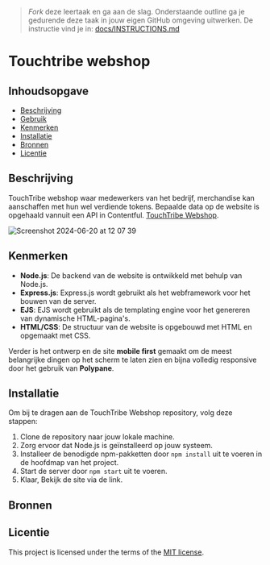 > _Fork_ deze leertaak en ga aan de slag. Onderstaande outline ga je gedurende deze taak in jouw eigen GitHub omgeving uitwerken. De instructie vind je in: [docs/INSTRUCTIONS.md](docs/INSTRUCTIONS.md)

# Touchtribe webshop
<!-- Geef je project een titel en schrijf in één zin wat het is -->

## Inhoudsopgave

  * [Beschrijving](#beschrijving)
  * [Gebruik](#gebruik)
  * [Kenmerken](#kenmerken)
  * [Installatie](#installatie)
  * [Bronnen](#bronnen)
  * [Licentie](#licentie)

## Beschrijving
<!-- Bij Beschrijving staat kort beschreven wat voor project het is en wat je hebt gemaakt -->
TouchTribe webshop waar medewerkers van het bedrijf, merchandise kan aanschaffen met hun wel verdiende tokens. Bepaalde data op de website is opgehaald vannuit een API in Contentful. [TouchTribe Webshop](https://s12-touchtribe.onrender.com/).
<!-- Voeg een mooie poster visual toe 📸 -->
![Screenshot 2024-06-20 at 12 07 39](https://github.com/Jason2426/s12-touchtribe/assets/143999883/8568f7d3-6ca3-479d-b5a5-ed1e6241e2a3)
<!-- Voeg een link toe naar Github Pages 🌐-->

## Kenmerken
<!-- Bij Kenmerken staat welke technieken zijn gebruikt en hoe. Wat is de HTML structuur? Wat zijn de belangrijkste dingen in CSS? Wat is er met JS gedaan en hoe? Misschien heb je iets met NodeJS gedaan, of heb je een framwork of library gebruikt? -->
- **Node.js**: De backend van de website is ontwikkeld met behulp van Node.js.
- **Express.js**: Express.js wordt gebruikt als het webframework voor het bouwen van de server.
- **EJS**: EJS wordt gebruikt als de templating engine voor het genereren van dynamische HTML-pagina's.
- **HTML/CSS**: De structuur van de website is opgebouwd met HTML en opgemaakt met CSS.

Verder is het ontwerp en de site **mobile first** gemaakt om de meest belangrijke dingen op het scherm te laten zien en bijna volledig responsive door het gebruik van **Polypane**.

## Installatie
<!-- Bij Instalatie staat hoe een andere developer aan jouw repo kan werken -->
Om bij te dragen aan de TouchTribe Webshop repository, volg deze stappen:
1. Clone de repository naar jouw lokale machine.
2. Zorg ervoor dat Node.js is geïnstalleerd op jouw systeem.
3. Installeer de benodigde npm-pakketten door `npm install` uit te voeren in de hoofdmap van het project.
4. Start de server door `npm start` uit te voeren.
5. Klaar, Bekijk de site via de link.

## Bronnen

## Licentie

This project is licensed under the terms of the [MIT license](./LICENSE).
